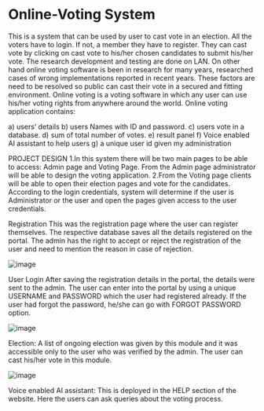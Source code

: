 # Online-Voting System

This is a system that can be used by user to cast vote in an election. All the voters have to login. If not, a member they have to register. They can cast vote by clicking on cast vote to his/her chosen candidates to submit his/her vote. The research development and testing are done on LAN. On other hand online voting software is been in research for many years, researched cases of wrong implementations reported in recent years. These factors are need to be resolved so public can cast their vote in a secured and fitting environment. Online voting is a voting software in which any user can use his/her voting rights from anywhere around the world. Online voting application contains:

a) users’ details
b) users Names with ID and password.
c) users vote in a database.
d) sum of total number of votes.
e) result panel
f) Voice enabled AI assistant to help users
g) a unique user id given my administration


PROJECT DESIGN
1.In this system there will be two main pages to be able to access: Admin page and Voting Page. From the Admin page administrator will be able to design the voting application. 
2.From the Voting page clients will be able to open their election pages and vote for the candidates. According to the login credentials, system will determine if the user is Administrator or the user and open the pages given access to the user credentials.

Registration
This was the registration page where the user can register themselves. The respective database saves all the details registered on the portal. The admin has the right to accept or reject the registration of the user and need to mention the reason in case of rejection.

![image](https://user-images.githubusercontent.com/110754843/210199605-f6b6bcc1-0d2a-43a4-b0d8-9dc10b2b1302.png)

User Login
After saving the registration details in the portal, the details were sent to the admin. The user can enter into the portal by using a unique USERNAME and PASSWORD which the user had registered already. If the user had forgot the password, he/she can go with FORGOT PASSWORD option.

![image](https://user-images.githubusercontent.com/110754843/210199641-1da2eb8d-f03c-4fa6-8b81-158476b388a7.png)

Election:
A list of ongoing election was given by this module and it was accessible only to the user who was verified by the admin. The user can   cast his/her vote in this module.

![image](https://user-images.githubusercontent.com/110754843/210199668-f96b0f3d-9e5c-459a-80e3-bd442309cab7.png)

Voice enabled AI assistant:
This is deployed in the HELP section of the website. Here the users can ask queries about the voting process.




